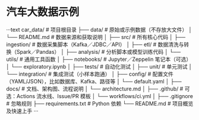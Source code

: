 # 汽车大数据示例
···text
car_data/                   # 项目根目录
├── data/                   # 原始或示例数据（不存放大文件）
│   └── README.md           # 数据来源和获取说明
│
├── src/                    # 所有核心代码
│   ├── ingestion/          # 数据采集脚本（Kafka／JDBC／API）
│   ├── etl/                # 数据清洗与转换（Spark／Pandas）
│   ├── analysis/           # 分析脚本或模型训练代码
│   └── utils/              # 通用工具函数
│
├── notebooks/              # Jupyter／Zeppelin 笔记本（可选）
│   └── exploratory.ipynb
│
├── tests/                  # 自动化测试
│   ├── unit/               # 单元测试
│   └── integration/        # 集成测试（小样本跑通）
│
├── config/                 # 配置文件（YAML/JSON），比如数据库、Kafka、路径等
│   └── default.yaml
│
├── docs/                   # 文档、架构图、流程说明
│   └── architecture.md
│
├── .github/                # 可选：Actions 流水线、Issue/PR 模板
│   └── workflows/ci.yml
│
├── .gitignore              # 忽略规则
├── requirements.txt        # Python 依赖
└── README.md               # 项目概览及快速上手
···
